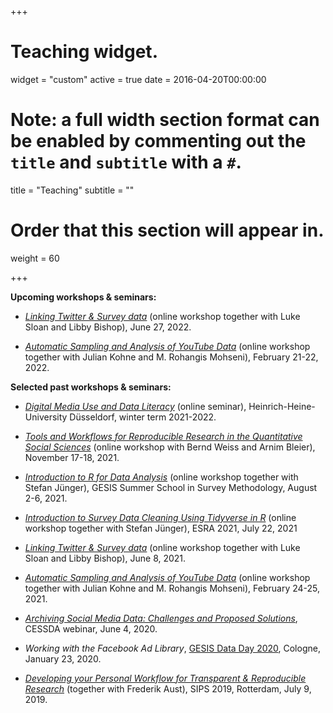 +++
# Teaching widget.
widget = "custom"
active = true
date = 2016-04-20T00:00:00

# Note: a full width section format can be enabled by commenting out the `title` and `subtitle` with a `#`.
title = "Teaching"
subtitle = ""

# Order that this section will appear in.
weight = 60

+++

**Upcoming workshops & seminars:**

- [*Linking Twitter & Survey data*](https://training.gesis.org/?site=pDetails&child=full&pID=0x43BF9C02B2F144178FBC82E82ECB5961) (online workshop together with Luke Sloan and Libby Bishop), June 27, 2022.

- [*Automatic Sampling and Analysis of YouTube Data*](https://training.gesis.org/?site=pDetails&child=full&pID=0x9BF8CE59341441148D9191B9CB54CA75) (online workshop together with Julian Kohne and M. Rohangis Mohseni), February 21-22, 2022.

**Selected past workshops & seminars:**

- [*Digital Media Use and Data Literacy*](https://github.com/jobreu/data-literacy-seminar-21-22) (online seminar), Heinrich-Heine-University Düsseldorf, winter term 2021-2022.

- [*Tools and Workflows for Reproducible Research in the Quantitative Social Sciences*](https://github.com/jobreu/reproducible-research-gesis-2021) (online workshop with Bernd Weiss and Arnim Bleier), November 17-18, 2021.

- [*Introduction to R for Data Analysis*](https://github.com/jobreu/r-intro-gesis-2021) (online workshop together with Stefan Jünger), GESIS Summer School in Survey Methodology, August 2-6, 2021.

- [*Introduction to Survey Data Cleaning Using Tidyverse in R*](https://github.com/jobreu/tidyverse-workshop-esra-2021) (online workshop together with Stefan Jünger), ESRA 2021, July 22, 2021

- [*Linking Twitter & Survey data*](https://github.com/jobreu/twitter-linking-workshop-2021) (online workshop together with Luke Sloan and Libby Bishop), June 8, 2021.

- [*Automatic Sampling and Analysis of YouTube Data*](https://github.com/jobreu/youtube-workshop-gesis-2021) (online workshop together with Julian Kohne and M. Rohangis Mohseni), February 24-25, 2021.

- [*Archiving Social Media Data: Challenges and Proposed Solutions*](https://zenodo.org/record/3875963#.XuvbWmgzZnI), CESSDA webinar, June 4, 2020.

- *Working with the Facebook Ad Library*, [GESIS Data Day 2020](https://github.com/gesiscss/gesis_dataday_20), Cologne, January 23, 2020.

- [*Developing your Personal Workflow for Transparent & Reproducible Research*](https://github.com/crsh/psych-transparency-guide_workshop/archive/v0.3.zip) (together with Frederik Aust), SIPS 2019, Rotterdam, July 9, 2019.